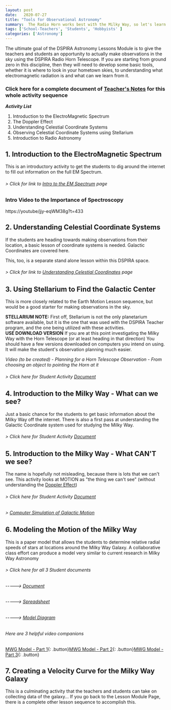 ```yaml
---
layout: post
date:   2020-07-27
title: "Tools for Observational Astronomy"
summary:  The Radio Horn works best with the Milky Way, so let's learn about it
tags: ['School-Teachers', 'Students', 'Hobbyists' ]
categories: ['Astronomy'] 
---
```


The ultimate goal of the DSPIRA Astronomy Lessons Module is to give the teachers and students an opportunity to actually make observations in the sky using the DSPIRA Radio Horn Telescope.  If you are starting from ground zero in this discipline, then they will need to develop some basic tools, whether it is where to look in your hometown skies, to understanding what electromagnetic radiation is and what can we learn from it.  

### Click here for a complete document of [Teacher's Notes](https://docs.google.com/document/d/1ml9wJJ3wSbEf1A7UIMpiVHuxSqeQe7dbE3UrJ_Wq-hk/edit?usp=sharing) for this whole activity sequence

**_Activity List_**
   1. Introduction to the ElectroMagnetic Spectrum
   2. The Doppler Effect
   3. Understanding Celestial Coordinate Systems
   4. Observing Celestial Coordinate Systems using Stellarium
   5. Introduction to Radio Astronomy
   
## 1. Introduction to the ElectroMagnetic Spectrum  

This is an introductory activity to get the students to dig around the internet to fill out information on the full EM Spectrum. 

###### > Click for link to [Intro to the EM Spectrum](https://drive.google.com/file/d/1iS-GHQtLvbfvYz1GLT67Ofp9SjeH1XYB/view?usp=sharing) page

### Intro Video to the Importance of Spectroscopy

https://youtube/jjy-eqWM38g?t=433

## 2. Understanding Celestial Coordinate Systems

If the students are heading towards making observations from their location, a basic lesson of coordinate systems is needed.  Galactic Coordinates are covered here.

This, too, is a separate stand alone lesson within this DSPIRA space. 

###### > Click for link to [Understanding Celestial Coordinates](https://wvurail.org//dspira-lessons/A2UnderstandingCeleCoords) page

## 3. Using Stellarium to Find the Galactic Center

This is more closely related to the Earth Motion Lesson sequence, but would be a good starter for making observations in the sky.

**STELLARIUM NOTE:** First off, Stellarium is not the only planetarium software available, but it is the one that was used with the DSPIRA Teacher program, and the one being utilized with these activities.  
**USE DOWNLOAD VERSION** If you are at this point investigating the Milky Way with the Horn Telescope (or at least heading in that direction) You should have a few versions downloaded on computers you intend on using. It will make the student's observation planning much easier.

*Video (to be created) - Planning for a Horn Telescope Observation - From choosing an object to pointing the Horn at it*

###### > Click here for Student Activity [Document](https://docs.google.com/document/d/16ibpadOhBioZqrvxWpdrwJ1S6iNAwi7YaRW_QoM-CVI/view?usp=sharing) 

## 4. Introduction to the Milky Way - What can we see?

Just a basic chance for the students to get basic information about the Milky Way off the internet. There is also a first pass at understanding the Galactic Coordinate system used for studying the Milky Way.  

###### > Click here for Student Activity [Document](https://drive.google.com/file/d/1T441BW8rz3_bVgKN_bKK-ivfudXhQwFa/view?usp=sharing) 

## 5. Introduction to the Milky Way - What CAN'T we see? 

The name is hopefully not misleading, because there is lots that we can't see.  This activity looks at MOTION as "the thing we can't see" (without understanding the [Doppler Effect](https://www.youtube.com/watch?v=h4OnBYrbCjY))

###### > Click here for Student Activity [Document](https://drive.google.com/file/d/1xPjeHIYgnBoz7Gs0A-shC9hNVgdAPxlF/view?usp=sharing) 

###### > [Computer Simulation of Galactic Motion](https://www.youtube.com/watch?v=GLiXR0Jh3o8)

## 6. Modeling the Motion of the Milky Way

This is a paper model that allows the students to determine relative radial speeds of stars at locations around the Milky Way Galaxy.  A collaborative class effort can produce a model very similar to current research in Milky Way Astronomy

###### > Click here for all 3 Student documents
###### -----> [Document](https://drive.google.com/file/d/1TKCevAKtUIFev0SgQoPPxSa87RVd7KmC/view?usp=sharing)
###### -----> [Spreadsheet](https://docs.google.com/spreadsheets/d/1gwL3GSYX-_zK7E2O1va8yNV41vwuRpVm2QRopB4B5TM/edit?usp=sharing)
###### -----> [Model Diagram](https://drive.google.com/file/d/10Ct0UIcqEZzKVll40bz1z-7tCSWLWcfV/view?usp=sharing)  

###### Here are 3 helpful video companions 
[MWG Model - Part 1](https://www.youtube.com/watch?v=sZTpAqn1St4){: .button}[MWG Model - Part 2](https://www.youtube.com/watch?v=kyww_Vu5AZc){: .button}[MWG Model - Part 3](https://www.youtube.com/watch?v=Vf4a7fKUWGE){: .button}

## 7. Creating a Velocity Curve for the Milky Way Galaxy
This is a culminating activity that the teachers and students can take on collecting data of the galaxy... If you go back to the Lesson Module Page, there is a complete other lesson sequence to accomplish this. 
    